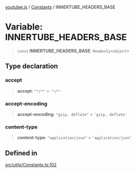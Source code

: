 [youtubei.js](../../../README.md) / [Constants](../README.md) / INNERTUBE\_HEADERS\_BASE

# Variable: INNERTUBE\_HEADERS\_BASE

> `const` **INNERTUBE\_HEADERS\_BASE**: `Readonly`\<`object`\>

## Type declaration

### accept

> **accept**: `"*/*"` = `'*/*'`

### accept-encoding

> **accept-encoding**: `"gzip, deflate"` = `'gzip, deflate'`

### content-type

> **content-type**: `"application/json"` = `'application/json'`

## Defined in

[src/utils/Constants.ts:102](https://github.com/LuanRT/YouTube.js/blob/fc5571629eca037af7de03f4b903da6add1f300b/src/utils/Constants.ts#L102)

